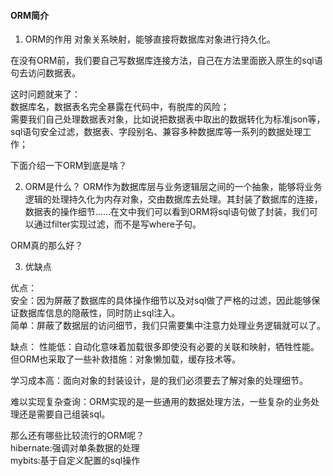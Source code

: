 #### ORM简介
1. ORM的作用
对象关系映射，能够直接将数据库对象进行持久化。

在没有ORM前，我们要自己写数据库连接方法，自己在方法里面嵌入原生的sql语句去访问数据表。

这时问题就来了：<br>
数据库名，数据表名完全暴露在代码中，有脱库的风险；<br>
需要我们自己处理数据表对象，比如说把数据表中取出的数据转化为标准json等，sql语句安全过滤，数据表、字段别名、兼容多种数据库等一系列的数据处理工作；

下面介绍一下ORM到底是啥？

2. ORM是什么？
ORM作为数据库层与业务逻辑层之间的一个抽象，能够将业务逻辑的处理持久化为内存对象，交由数据库去处理。其封装了数据库的连接，数据表的操作细节……在文中我们可以看到ORM将sql语句做了封装，我们可以通过filter实现过滤，而不是写where子句。

ORM真的那么好？

3. 优缺点<br>

优点：<br>
安全：因为屏蔽了数据库的具体操作细节以及对sql做了严格的过滤，因此能够保证数据库信息的隐蔽性，同时防止sql注入。<br>
简单：屏蔽了数据层的访问细节，我们只需要集中注意力处理业务逻辑就可以了。

缺点：
性能低：自动化意味着加载很多即使没有必要的关联和映射，牺牲性能。但ORM也采取了一些补救措施：对象懒加载，缓存技术等。

学习成本高：面向对象的封装设计，是的我们必须要去了解对象的处理细节。

难以实现复杂查询：ORM实现的是一些通用的数据处理方法，一些复杂的业务处理还是需要自己组装sql。

那么还有哪些比较流行的ORM呢？<br>
hibernate:强调对单条数据的处理<br>
mybits:基于自定义配置的sql操作